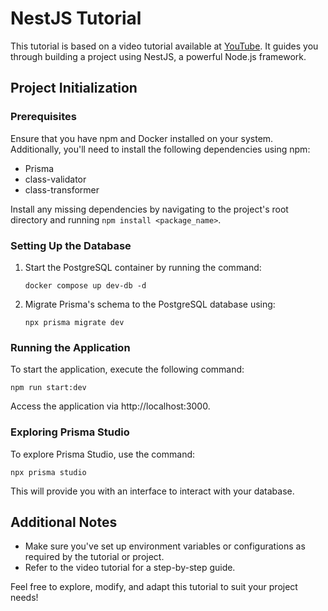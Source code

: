 # NestJS Tutorial

This tutorial is based on a video tutorial available at [YouTube](https://www.youtube.com/watch?v=GHTA143_b-s). It guides you through building a project using NestJS, a powerful Node.js framework.

## Project Initialization

### Prerequisites
Ensure that you have npm and Docker installed on your system. Additionally, you'll need to install the following dependencies using npm:
- Prisma
- class-validator
- class-transformer

Install any missing dependencies by navigating to the project's root directory and running `npm install <package_name>`.

### Setting Up the Database

1. Start the PostgreSQL container by running the command:
   ```
   docker compose up dev-db -d
   ```

2. Migrate Prisma's schema to the PostgreSQL database using:
   ```
   npx prisma migrate dev
   ```

### Running the Application

To start the application, execute the following command:
```
npm run start:dev
```
Access the application via http://localhost:3000.

### Exploring Prisma Studio

To explore Prisma Studio, use the command:
```
npx prisma studio
```
This will provide you with an interface to interact with your database. 

## Additional Notes

- Make sure you've set up environment variables or configurations as required by the tutorial or project.
- Refer to the video tutorial for a step-by-step guide.

Feel free to explore, modify, and adapt this tutorial to suit your project needs!

